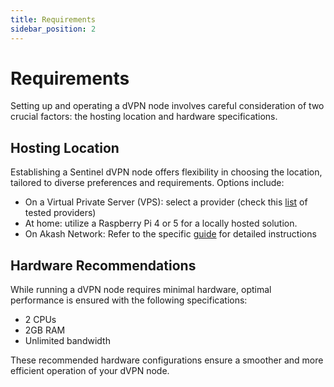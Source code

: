```yaml
---
title: Requirements
sidebar_position: 2
---
```


# Requirements

Setting up and operating a dVPN node involves careful consideration of two crucial factors: the hosting location and hardware specifications.

## Hosting Location

Establishing a Sentinel dVPN node offers flexibility in choosing the location, tailored to diverse preferences and requirements. Options include:
- On a Virtual Private Server (VPS): select a provider (check this [list](https://cryptpad.fr/sheet/#/2/sheet/edit/5Exc+RslM-bhp301wGl6i0Ui/) of tested providers)
- At home: utilize a Raspberry Pi 4 or 5 for a locally hosted solution.
- On Akash Network: Refer to the specific [guide](/node-setup/cloudmos-on-akash/start-cloudmos-on-akash) for detailed instructions

## Hardware Recommendations

While running a dVPN node requires minimal hardware, optimal performance is ensured with the following specifications:
- 2 CPUs
- 2GB RAM
- Unlimited bandwidth

These recommended hardware configurations ensure a smoother and more efficient operation of your dVPN node.